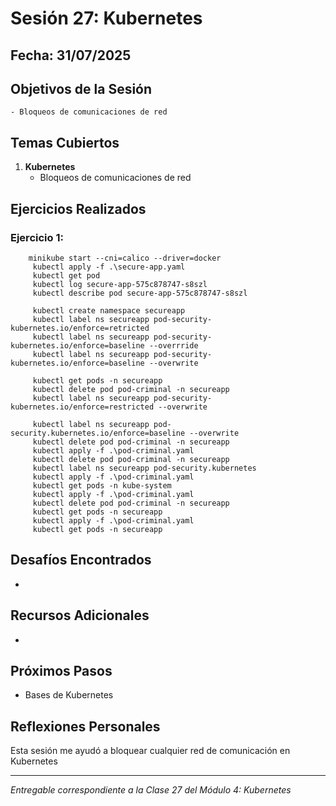 # Sesión 27: Kubernetes

## Fecha: 31/07/2025

## Objetivos de la Sesión

	- Bloqueos de comunicaciones de red

## Temas Cubiertos

1. **Kubernetes**
   - Bloqueos de comunicaciones de red

## Ejercicios Realizados

### Ejercicio 1: 

```kubernetes
	minikube start --cni=calico --driver=docker
     kubectl apply -f .\secure-app.yaml
     kubectl get pod
     kubectl log secure-app-575c878747-s8szl
     kubectl describe pod secure-app-575c878747-s8szl

     kubectl create namespace secureapp
     kubectl label ns secureapp pod-security-kubernetes.io/enforce=retricted
     kubectl label ns secureapp pod-security-kubernetes.io/enforce=baseline --overrride
     kubectl label ns secureapp pod-security-kubernetes.io/enforce=baseline --overwrite

     kubectl get pods -n secureapp
     kubectl delete pod pod-criminal -n secureapp
     kubectl label ns secureapp pod-security-kubernetes.io/enforce=restricted --overwrite

     kubectl label ns secureapp pod-security.kubernetes.io/enforce=baseline --overwrite
     kubectl delete pod pod-criminal -n secureapp
     kubectl apply -f .\pod-criminal.yaml
     kubectl delete pod pod-criminal -n secureapp
     kubectl label ns secureapp pod-security.kubernetes
     kubectl apply -f .\pod-criminal.yaml
     kubectl get pods -n kube-system
     kubectl apply -f .\pod-criminal.yaml
     kubectl delete pod pod-criminal -n secureapp
     kubectl get pods -n secureapp
     kubectl apply -f .\pod-criminal.yaml 
     kubectl get pods -n secureapp
```
## Desafíos Encontrados

- 

## Recursos Adicionales

- 

## Próximos Pasos

- Bases de Kubernetes

## Reflexiones Personales

Esta sesión me ayudó a bloquear cualquier red de comunicación en Kubernetes

---

*Entregable correspondiente a la Clase 27 del Módulo 4: Kubernetes*